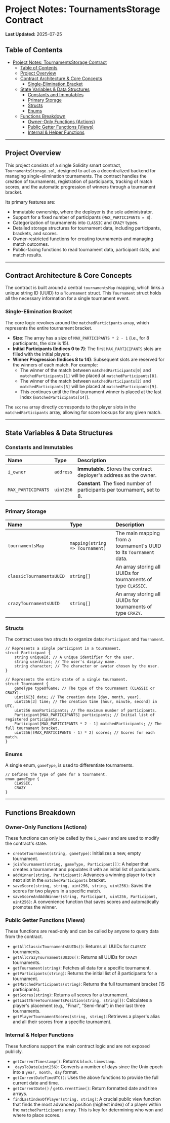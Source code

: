 # Project Notes: TournamentsStorage Contract

**Last Updated:** 2025-07-25

## Table of Contents

- [Project Notes: TournamentsStorage Contract](#project-notes-tournamentsstorage-contract)
	- [Table of Contents](#table-of-contents)
	- [Project Overview](#project-overview)
	- [Contract Architecture \& Core Concepts](#contract-architecture--core-concepts)
		- [Single-Elimination Bracket](#single-elimination-bracket)
	- [State Variables \& Data Structures](#state-variables--data-structures)
		- [Constants and Immutables](#constants-and-immutables)
		- [Primary Storage](#primary-storage)
		- [Structs](#structs)
		- [Enums](#enums)
	- [Functions Breakdown](#functions-breakdown)
		- [Owner-Only Functions (Actions)](#owner-only-functions-actions)
		- [Public Getter Functions (Views)](#public-getter-functions-views)
		- [Internal \& Helper Functions](#internal--helper-functions)

---

## Project Overview

This project consists of a single Solidity smart contract, `TournamentsStorage.sol`, designed to act as a decentralized backend for managing single-elimination tournaments. The contract handles the creation of tournaments, registration of participants, tracking of match scores, and the automatic progression of winners through a tournament bracket.

Its primary features are:
*   Immutable ownership, where the deployer is the sole administrator.
*   Support for a fixed number of participants (`MAX_PARTICIPANTS = 8`).
*   Categorization of tournaments into `CLASSIC` and `CRAZY` types.
*   Detailed storage structures for tournament data, including participants, brackets, and scores.
*   Owner-restricted functions for creating tournaments and managing match outcomes.
*   Public-facing functions to read tournament data, participant stats, and match results.

---

## Contract Architecture & Core Concepts

The contract is built around a central `tournamentsMap` mapping, which links a unique string ID (UUID) to a `Tournament` struct. This `Tournament` struct holds all the necessary information for a single tournament event.

### Single-Elimination Bracket

The core logic revolves around the `matchedParticipants` array, which represents the entire tournament bracket.

*   **Size**: The array has a size of `MAX_PARTICIPANTS * 2 - 1` (i.e., for 8 participants, the size is 15).
*   **Initial Participants (Indices 0 to 7)**: The first `MAX_PARTICIPANTS` slots are filled with the initial players.
*   **Winner Progression (Indices 8 to 14)**: Subsequent slots are reserved for the winners of each match. For example:
    *   The winner of the match between `matchedParticipants[0]` and `matchedParticipants[1]` will be placed at `matchedParticipants[8]`.
    *   The winner of the match between `matchedParticipants[2]` and `matchedParticipants[3]` will be placed at `matchedParticipants[9]`.
    *   This continues until the final tournament winner is placed at the last index (`matchedParticipants[14]`).

The `scores` array directly corresponds to the player slots in the `matchedParticipants` array, allowing for score lookups for any given match.

---

## State Variables & Data Structures

### Constants and Immutables

| Name               | Type    | Description                                                                 |
| :----------------- | :------ | :-------------------------------------------------------------------------- |
| `i_owner`          | `address` | **Immutable**. Stores the contract deployer's address as the owner.       |
| `MAX_PARTICIPANTS` | `uint256` | **Constant**. The fixed number of participants per tournament, set to 8.    |

### Primary Storage

| Name                     | Type                     | Description                                                            |
| :----------------------- | :----------------------- | :--------------------------------------------------------------------- |
| `tournamentsMap`         | `mapping(string => Tournament)` | The main mapping from a tournament's UUID to its `Tournament` data.      |
| `classicTournamentsUUID` | `string[]`               | An array storing all UUIDs for tournaments of type `CLASSIC`.        |
| `crazyTournamentsUUID`   | `string[]`               | An array storing all UUIDs for tournaments of type `CRAZY`.          |

### Structs

The contract uses two structs to organize data: `Participant` and `Tournament`.

```solidity
// Represents a single participant in a tournament.
struct Participant {
    string uniqueId; // A unique identifier for the user.
    string userAlias; // The user's display name.
    string character; // The character or avatar chosen by the user.
}

// Represents the entire state of a single tournament.
struct Tournament {
    gameType typeOfGame; // The type of the tournament (CLASSIC or CRAZY).
    uint16[3] date; // The creation date [day, month, year].
    uint256[3] time; // The creation time [hour, minute, second] in UTC.
    uint256 maxParticipants; // The maximum number of participants.
    Participant[MAX_PARTICIPANTS] participants; // Initial list of registered participants.
    Participant[MAX_PARTICIPANTS * 2 - 1] matchedParticipants; // The full tournament bracket.
    uint256[(MAX_PARTICIPANTS - 1) * 2] scores; // Scores for each match.
}
```

### Enums

A single enum, `gameType`, is used to differentiate tournaments.

```solidity
// Defines the type of game for a tournament.
enum gameType {
    CLASSIC,
    CRAZY
}
```

---

## Functions Breakdown

### Owner-Only Functions (Actions)

These functions can only be called by the `i_owner` and are used to modify the contract's state.

*   `createTournament(string, gameType)`: Initializes a new, empty tournament.
*   `joinTournament(string, gameType, Participant[])`: A helper that creates a tournament and populates it with an initial list of participants.
*   `addWinner(string, Participant)`: Advances a winning player to their next slot in the `matchedParticipants` bracket.
*   `saveScore(string, string, uint256, string, uint256)`: Saves the scores for two players in a specific match.
*   `saveScoreAndAddWinner(string, Participant, uint256, Participant, uint256)`: A convenience function that saves scores and automatically promotes the winner.

### Public Getter Functions (Views)

These functions are read-only and can be called by anyone to query data from the contract.

*   `getAllClassicTournamentsUUIDs()`: Returns all UUIDs for `CLASSIC` tournaments.
*   `getAllCrazyTournamentsUUIDs()`: Returns all UUIDs for `CRAZY` tournaments.
*   `getTournament(string)`: Fetches all data for a specific tournament.
*   `getParticipants(string)`: Returns the initial list of 8 participants for a tournament.
*   `getMatchedParticipants(string)`: Returns the full tournament bracket (15 participants).
*   `getScores(string)`: Returns all scores for a tournament.
*   `getLastThreeTournamentsPosition(string, string[])`: Calculates a player's placement (e.g., "Final", "Semi-final") in their last three tournaments.
*   `getPlayerTournamentScores(string, string)`: Retrieves a player's alias and all their scores from a specific tournament.

### Internal & Helper Functions

These functions support the main contract logic and are not exposed publicly.

*   `getCurrentTimestamp()`: Returns `block.timestamp`.
*   `_daysToDate(uint256)`: Converts a number of days since the Unix epoch into a `year, month, day` format.
*   `getCurrentDateTimeUTC()`: Uses the above functions to provide the full current date and time.
*   `getCurrentDate()` / `getCurrentTime()`: Return formatted date and time arrays.
*   `findLastIndexOfPlayer(string, string)`: A crucial public view function that finds the most advanced position (highest index) of a player within the `matchedParticipants` array. This is key for determining who won and where to place scores.